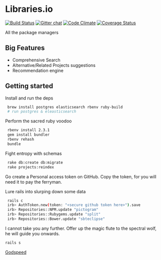 # Libraries.io

[![Build Status](https://circleci.com/gh/librariesio/libraries.io.svg?style=shield)](https://circleci.com/gh/librariesio/libraries.io)
[![Gitter chat](https://badges.gitter.im/librariesio/support.svg)](https://gitter.im/librariesio/support)
[![Code Climate](https://img.shields.io/codeclimate/github/librariesio/libraries.io.svg?style=flat)](https://codeclimate.com/github/librariesio/libraries.io)
[![Coverage Status](https://coveralls.io/repos/github/librariesio/libraries.io/badge.svg?branch=master)](https://coveralls.io/github/librariesio/libraries.io?branch=master)

All the package managers

## Big Features

- Comprehensive Search
- Alternative/Related Projects suggestions
- Recommendation engine

## Getting started

Install and run the deps

```sh
 brew install postgres elasticsearch rbenv ruby-build
 # run postgres & eleasticsearch
```

Perform the sacred ruby voodoo

```sh
 rbenv install 2.3.1
 gem install bundler
 rbenv rehash
 bundle
```

Fight entropy with schemas

```sh
 rake db:create db:migrate
 rake projects:reindex
```

Go create a Personal access token on GitHub. Copy the token, for you will need it to pay the ferryman.

Lure rails into slurping down some data

```sh
 rails c
 irb> AuthToken.new(token: "<secure github token here>").save
 irb> Repositories::NPM.update "pictogram"
 irb> Repositories::Rubygems.update "split"
 irb> Repositories::Bower.update "sbteclipse"
```

I cannot take you any further. Offer up the magic flute to the spectral wolf, he will guide you onwards.

```sh
rails s
```

[Godspeed](http://xkcd.com/461/)

